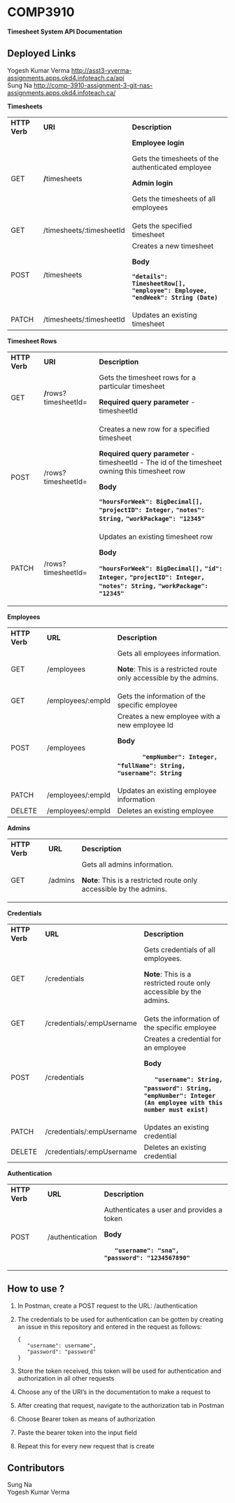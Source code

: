 # COMP3910
**Timesheet System API Documentation**


## Deployed Links
Yogesh Kumar Verma http://asst3-yverma-assignments.apps.okd4.infoteach.ca/api \
Sung Na http://comp-3910-assignment-3-git-nas-assignments.apps.okd4.infoteach.ca/ 


**Timesheets**

<table>
  <tr>
   <td><strong>HTTP Verb</strong>
   </td>
   <td><strong>URI</strong>
   </td>
   <td><strong>Description</strong>
   </td>
  </tr>
  <tr>
   <td>GET
   </td>
   <td><strong>/</strong>timesheets
   </td>
   <td><strong>Employee login</strong>
<p>
Gets the timesheets of the authenticated employee
<p>
<strong>Admin login</strong>
<p>
Gets the timesheets of all employees
   </td>
  </tr>
  <tr>
   <td>GET
   </td>
   <td>/timesheets/:timesheetId
   </td>
   <td>Gets the specified timesheet
   </td>
  </tr>
  <tr>
   <td>POST
   </td>
   <td>/timesheets
   </td>
   <td>Creates a new timesheet
<p>
<strong>Body</strong>
<p>
<strong><code>"details": TimesheetRow[],</code></strong>
<strong><code>"employee": Employee,</code></strong>
<strong><code>"endWeek": String (Date)</code></strong>
   </td>
  </tr>
  <tr>
   <td>PATCH
   </td>
   <td>/timesheets/:timesheetId
   </td>
   <td>Updates an existing timesheet
   </td>
  </tr>
</table>


**Timesheet Rows**

<table>
  <tr>
   <td><strong>HTTP Verb</strong>
   </td>
   <td><strong>URI</strong>
   </td>
   <td><strong>Description</strong>
   </td>
  </tr>
  <tr>
   <td>GET
   </td>
   <td><strong>/</strong>rows?timesheetId=
   </td>
   <td>Gets the timesheet rows for a particular timesheet
<p>
<strong>Required query parameter</strong> - timesheetId
   </td>
  </tr>
  <tr>
   <td>POST
   </td>
   <td>/rows?timesheetId=
   </td>
   <td>Creates a new row for a specified timesheet
<p>
<strong>Required query parameter </strong>- timesheetId - The id of the timesheet owning this timesheet row
<p>
<strong>Body</strong>
<p>
<strong><code>"hoursForWeek": BigDecimal[],</code></strong>
<strong><code>"projectID": Integer,</code></strong>
<strong><code>"notes": String,</code></strong>
<strong><code>"workPackage": "12345"</code></strong>
   </td>
  </tr>
  <tr>
   <td>PATCH
   </td>
   <td>/rows?timesheetId=
   </td>
   <td>Updates an existing timesheet row 
<p>
<strong>Body</strong>
<p>
<strong><code>"hoursForWeek": BigDecimal[],</code></strong>
<strong><code>"id": Integer,</code></strong>
<strong><code>"projectID": Integer,</code></strong>
<strong><code>"notes": String,</code></strong>
<strong><code>"workPackage": "12345"</code></strong>
   </td>
  </tr>
</table>


**Employees**

<table>
  <tr>
   <td><strong>HTTP Verb</strong>
   </td>
   <td><strong>URL</strong>
   </td>
   <td><strong>Description</strong>
   </td>
  </tr>
  <tr>
   <td>GET
   </td>
   <td>/employees
   </td>
   <td>Gets all employees information.
<p>
<strong>Note</strong>: This is a restricted route only accessible by the admins.
   </td>
  </tr>
  <tr>
   <td>GET
   </td>
   <td>/employees/:empId
   </td>
   <td>Gets the information of the specific employee
   </td>
  </tr>
  <tr>
   <td>POST
   </td>
   <td>/employees
   </td>
   <td>Creates a new employee with a new employee Id
<p>
<strong>Body</strong>
<p>
<strong><code>       "empNumber": Integer,</code></strong>
<strong><code>       "fullName": String,</code></strong>
<strong><code>       "username": String</code></strong>
   </td>
  </tr>
  <tr>
   <td>PATCH
   </td>
   <td>/employees/:empId
   </td>
   <td>Updates an existing employee information
   </td>
  </tr>
  <tr>
   <td>DELETE
   </td>
   <td>/employees/:empId
   </td>
   <td>Deletes an existing employee
   </td>
  </tr>
</table>


**Admins**


<table>
  <tr>
   <td><strong>HTTP Verb</strong>
   </td>
   <td><strong>URL</strong>
   </td>
   <td><strong>Description</strong>
   </td>
  </tr>
  <tr>
   <td>GET
   </td>
   <td>/admins
   </td>
   <td>Gets all admins information.
<p>
<strong>Note</strong>: This is a restricted route only accessible by the admins.
   </td>
  </tr>
</table>


**Credentials**


<table>
  <tr>
   <td><strong>HTTP Verb</strong>
   </td>
   <td><strong>URL</strong>
   </td>
   <td><strong>Description</strong>
   </td>
  </tr>
  <tr>
   <td>GET
   </td>
   <td>/credentials
   </td>
   <td>Gets credentials of all employees.
<p>
<strong>Note</strong>: This is a restricted route only accessible by the admins.
   </td>
  </tr>
  <tr>
   <td>GET
   </td>
   <td>/credentials/:empUsername
   </td>
   <td>Gets the information of the specific employee
   </td>
  </tr>
  <tr>
   <td>POST
   </td>
   <td>/credentials
   </td>
   <td>Creates a credential for an employee
<p>
<strong>Body</strong>
<p>
<strong><code>   "username": String,</code></strong>
<strong><code>   "password": String,</code></strong>
<strong><code>   "empNumber": Integer (An employee with this number must exist)</code></strong>
   </td>
  </tr>
  <tr>
   <td>PATCH
   </td>
   <td>/credentials/:empUsername
   </td>
   <td>Updates an existing credential
   </td>
  </tr>
  <tr>
   <td>DELETE
   </td>
   <td>/credentials/:empUsername
   </td>
   <td>Deletes an existing credential
   </td>
  </tr>
</table>


**Authentication**


<table>
  <tr>
   <td><strong>HTTP Verb</strong>
   </td>
   <td><strong>URL</strong>
   </td>
   <td><strong>Description</strong>
   </td>
  </tr>
  <tr>
   <td>POST
   </td>
   <td>/authentication
   </td>
   <td>Authenticates a user and provides a token
<p>
<strong>Body</strong>
<p>
<strong><code>   "username": "sna",</code></strong>
<strong><code>   "password": "1234567890"</code></strong>
   </td>
  </tr>
</table>

## How to use ?
1. In Postman, create a POST request to the URL: /authentication
2. The credentials to be used for authentication can be gotten by creating an issue in this repository
and entered in the request as follows:

    ```
    {
       "username": username",
       "password": "password"
    }
    ```


3. Store the token received, this token will be used for authentication and authorization in all other requests
4. Choose any of the URI’s in the documentation to make a request to
5. After creating that request, navigate to the authorization tab in Postman
6. Choose Bearer token as means of authorization
7. Paste the bearer token into the input field
8. Repeat this for every new request that is create

## Contributors
Sung Na\
Yogesh Kumar Verma

